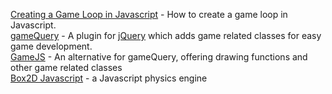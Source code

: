 [Creating a Game Loop in Javascript](http://nokarma.org/2011/02/02/javascript-game-development-the-game-loop/index.html) - How to create a game loop in Javascript.  
[gameQuery](http://gamequeryjs.com/) - A plugin for [jQuery](http://jquery.com/) which adds game related classes for easy game development.  
[GameJS](http://gamejs.org/) - An alternative for gameQuery, offering drawing functions and other game related classes  
[Box2D Javascript](http://box2d-js.sourceforge.net/) - a Javascript physics engine